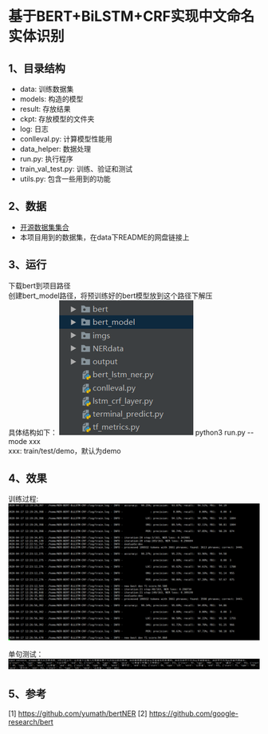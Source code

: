 # 基于BERT+BiLSTM+CRF实现中文命名实体识别
## 1、目录结构
<ul>
    <li>data: 训练数据集</li>
    <li>models: 构造的模型</li>
    <li>result: 存放结果</li>
    <li>ckpt: 存放模型的文件夹</li>
    <li>log: 日志</li>
    <li>conlleval.py: 计算模型性能用</li>
    <li>data_helper: 数据处理</li>
    <li>run.py: 执行程序</li>
    <li>train_val_test.py: 训练、验证和测试</li>
    <li>utils.py: 包含一些用到的功能</li>
</ul>

## 2、数据
<ul>
    <li><a href="https://github.com/CLUEbenchmark/CLUEDatasetSearch">开源数据集集合</a></li>
    <li>本项目用到的数据集，在data下README的网盘链接上</li>
</ul>

## 3、运行
下载bert到项目路径<br />
创建bert_model路径，将预训练好的bert模型放到这个路径下解压<br />
具体结构如下：
<img src="imgs/struct.png">
python3 run.py --mode xxx <br />
xxx: train/test/demo，默认为demo

## 4、效果
训练过程:
<img src="imgs/bert_bilstm_crf.png">

单句测试：
<img src="imgs/demo.png">

## 5、参考
[1] https://github.com/yumath/bertNER
[2] https://github.com/google-research/bert
